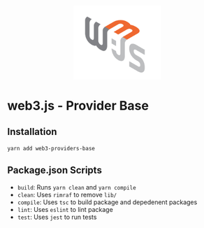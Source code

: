 <p align="center">
  <img src="../../assets/logo/web3js.jpg" width="200" alt="web3.js" />
</p>

# web3.js - Provider Base

## Installation

```bash
yarn add web3-providers-base
```

## Package.json Scripts

- `build`: Runs `yarn clean` and `yarn compile`
- `clean`: Uses `rimraf` to remove `lib/`
- `compile`: Uses `tsc` to build package and depedenent packages
- `lint`: Uses `eslint` to lint package
- `test`: Uses `jest` to run tests
